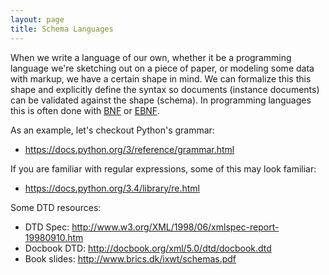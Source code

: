 ```yaml
---
layout: page
title: Schema Languages
---
```

When we write a language of our own, whether it be a programming language we're sketching out on a piece of paper, or modeling some data with markup, we have a certain shape in mind. We can formalize this this shape and explicitly define the syntax so documents (instance documents) can be validated against the shape (schema). In programming languages this is often done with [BNF](http://en.wikipedia.org/wiki/Backus%E2%80%93Naur_Form) or [EBNF](http://en.wikipedia.org/wiki/Extended_Backus%E2%80%93Naur_Form).

As an example, let's checkout Python's grammar:

* <https://docs.python.org/3/reference/grammar.html>

If you are familiar with regular expressions, some of this may look familiar:

* <https://docs.python.org/3.4/library/re.html>


Some DTD resources:

* DTD Spec: <http://www.w3.org/XML/1998/06/xmlspec-report-19980910.htm>
* Docbook DTD: <http://docbook.org/xml/5.0/dtd/docbook.dtd>
* Book slides: <http://www.brics.dk/ixwt/schemas.pdf>
